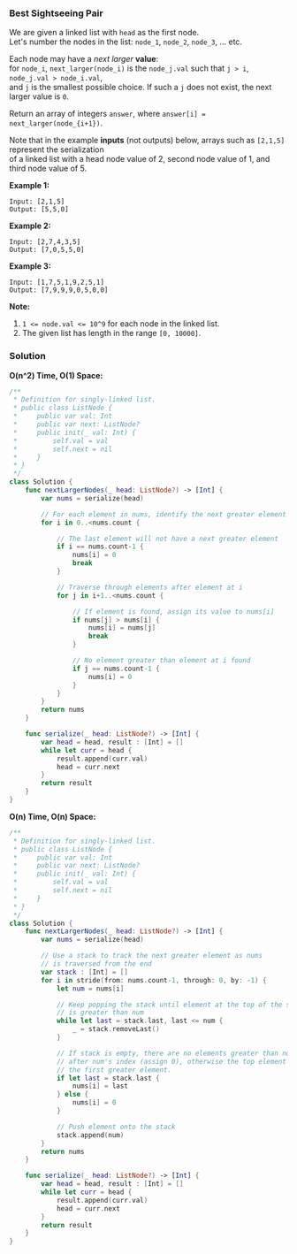 
### Best Sightseeing Pair

We are given a linked list with `head` as the first node.</br>
Let's number the nodes in the list: `node_1`, `node_2`, `node_3`, ... etc.

Each node may have a *next larger* __value__:</br> 
for `node_i`, `next_larger(node_i)` is the `node_j.val` such that `j > i`, `node_j.val > node_i.val`,</br> 
and `j` is the smallest possible choice.  If such a `j` does not exist, the next larger value is `0`.

Return an array of integers `answer`, where `answer[i] = next_larger(node_{i+1})`.

Note that in the example __inputs__ (not outputs) below, arrays such as `[2,1,5]` represent the serialization</br> 
of a linked list with a head node value of 2, second node value of 1, and third node value of 5.

__Example 1:__
```
Input: [2,1,5]
Output: [5,5,0]
```
__Example 2:__
```
Input: [2,7,4,3,5]
Output: [7,0,5,5,0]
```
__Example 3:__
```
Input: [1,7,5,1,9,2,5,1]
Output: [7,9,9,9,0,5,0,0]
```

__Note:__
1. `1 <= node.val <= 10^9` for each node in the linked list.
2. The given list has length in the range `[0, 10000]`.

### Solution
__O(n^2) Time, O(1) Space:__
```Swift
/**
 * Definition for singly-linked list.
 * public class ListNode {
 *     public var val: Int
 *     public var next: ListNode?
 *     public init(_ val: Int) {
 *         self.val = val
 *         self.next = nil
 *     }
 * }
 */
class Solution {
    func nextLargerNodes(_ head: ListNode?) -> [Int] {
        var nums = serialize(head)

        // For each element in nums, identify the next greater element
        for i in 0..<nums.count {

            // The last element will not have a next greater element
            if i == nums.count-1 {
                nums[i] = 0
                break
            }

            // Traverse through elements after element at i
            for j in i+1..<nums.count {

                // If element is found, assign its value to nums[i]
                if nums[j] > nums[i] {
                    nums[i] = nums[j]
                    break
                }

                // No element greater than element at i found
                if j == nums.count-1 {
                    nums[i] = 0
                }
            }
        }
        return nums
    }

    func serialize(_ head: ListNode?) -> [Int] {
        var head = head, result : [Int] = []
        while let curr = head {
            result.append(curr.val)
            head = curr.next
        }
        return result
    }
}
```
__O(n) Time, O(n) Space:__
```Swift
/**
 * Definition for singly-linked list.
 * public class ListNode {
 *     public var val: Int
 *     public var next: ListNode?
 *     public init(_ val: Int) {
 *         self.val = val
 *         self.next = nil
 *     }
 * }
 */
class Solution {
    func nextLargerNodes(_ head: ListNode?) -> [Int] {
        var nums = serialize(head)

        // Use a stack to track the next greater element as nums
        // is traversed from the end
        var stack : [Int] = []
        for i in stride(from: nums.count-1, through: 0, by: -1) {
            let num = nums[i]

            // Keep popping the stack until element at the top of the stack
            // is greater than num
            while let last = stack.last, last <= num {
                _ = stack.removeLast()
            }

            // If stack is empty, there are no elements greater than num
            // after num's index (assign 0), otherwise the top element is
            // the first greater element.
            if let last = stack.last {
                nums[i] = last
            } else {
                nums[i] = 0
            }

            // Push element onto the stack
            stack.append(num)
        }
        return nums
    }

    func serialize(_ head: ListNode?) -> [Int] {
        var head = head, result : [Int] = []
        while let curr = head {
            result.append(curr.val)
            head = curr.next
        }
        return result
    }
}
```